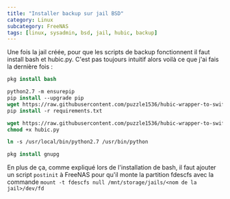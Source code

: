 ```yaml
---
title: "Installer backup sur jail BSD"
category: Linux
subcategory: FreeNAS
tags: [linux, sysadmin, bsd, jail, hubic, backup]
---
```

Une fois la jail créée, pour que les scripts de backup fonctionnent il faut install bash et hubic.py. C'est pas toujours intuitif alors voilà ce que j'ai fais la dernière fois :

``` csh
pkg install bash

python2.7 -m ensurepip
pip install --upgrade pip
wget https://raw.githubusercontent.com/puzzle1536/hubic-wrapper-to-swift/master/requirements.txt
pip install -r requirements.txt

wget https://raw.githubusercontent.com/puzzle1536/hubic-wrapper-to-swift/master/hubic.py
chmod +x hubic.py

ln -s /usr/local/bin/python2.7 /usr/bin/python

pkg install gnupg
```

En plus de ça, comme expliqué lors de l'installation de bash, il faut ajouter un script `postinit` à FreeNAS pour qu'il monte la partition fdescfs avec la commande `mount -t fdescfs null /mnt/storage/jails/<nom de la jail>/dev/fd`

